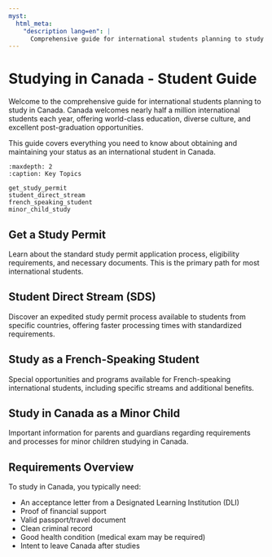 ```yaml
---
myst:
  html_meta:
    "description lang=en": |
      Comprehensive guide for international students planning to study in Canada, including visa types, study permits, and eligibility requirements.
---
```


# Studying in Canada - Student Guide

Welcome to the comprehensive guide for international students planning to study in Canada. Canada welcomes nearly half a million international students each year, offering world-class education, diverse culture, and excellent post-graduation opportunities.

This guide covers everything you need to know about obtaining and maintaining your status as an international student in Canada.


```{toctree}
:maxdepth: 2
:caption: Key Topics

get_study_permit
student_direct_stream
french_speaking_student
minor_child_study
```


## Get a Study Permit

Learn about the standard study permit application process, eligibility requirements, and necessary documents. This is the primary path for most international students.

## Student Direct Stream (SDS)

Discover an expedited study permit process available to students from specific countries, offering faster processing times with standardized requirements.

## Study as a French-Speaking Student

Special opportunities and programs available for French-speaking international students, including specific streams and additional benefits.

## Study in Canada as a Minor Child

Important information for parents and guardians regarding requirements and processes for minor children studying in Canada.

## Requirements Overview

To study in Canada, you typically need:

- An acceptance letter from a Designated Learning Institution (DLI)
- Proof of financial support
- Valid passport/travel document
- Clean criminal record
- Good health condition (medical exam may be required)
- Intent to leave Canada after studies

